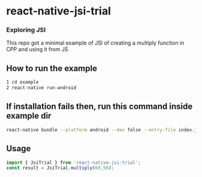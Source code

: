 # react-native-jsi-trial

### Exploring JSI

This repo got a minimal example of JSI of creating a multiply function in CPP and using it from JS

## How to run the example

```sh
1 cd example
2 react-native run-android
```

## If installation fails then, run this command inside example dir

```sh
react-native bundle --platform android --dev false --entry-file index.js --bundle-output android/app/src/main/assets/index.android.bundle --assets-dest android/app/src/main/res
```


## Usage

```js
import { JsiTrial } from 'react-native-jsi-trial';
const result = JsiTrial.multiply(69,56);
```

